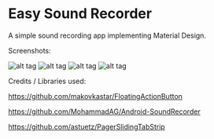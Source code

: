 Easy Sound Recorder
=============

<p>A simple sound recording app implementing Material Design.</p>


Screenshots:

![alt tag](http://i.imgur.com/4W5fj0Il.png) ![alt tag](http://i.imgur.com/7ggcFQzl.png) ![alt tag](http://i.imgur.com/RqD8S3Il.png) ![alt tag](http://i.imgur.com/H6ScO21l.png)


Credits / Libraries used:

https://github.com/makovkastar/FloatingActionButton

https://github.com/MohammadAG/Android-SoundRecorder

https://github.com/astuetz/PagerSlidingTabStrip

